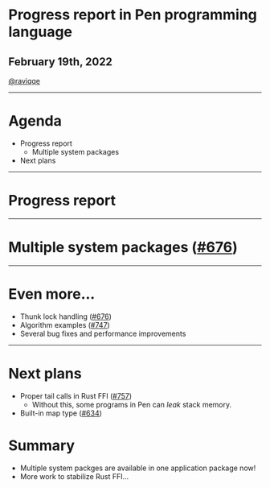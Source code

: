 # Progress report in Pen programming language

## February 19th, 2022

[@raviqqe](https://github.com/raviqqe)

---

# Agenda

- Progress report
  - Multiple system packages
- Next plans

---

# Progress report

---

# Multiple system packages ([#676](https://github.com/pen-lang/pen/pull/676))

---

# Even more...

- Thunk lock handling ([#676](https://github.com/pen-lang/pen/pull/676))
- Algorithm examples ([#747](https://github.com/pen-lang/pen/pull/747))
- Several bug fixes and performance improvements

---

# Next plans

- Proper tail calls in Rust FFI ([#757](https://github.com/pen-lang/pen/pull/757))
  - Without this, some programs in Pen can _leak_ stack memory.
- Built-in map type ([#634](https://github.com/pen-lang/pen/pull/634))

# Summary

- Multiple system packges are available in one application package now!
- More work to stabilize Rust FFI...

